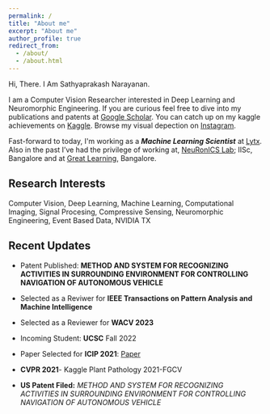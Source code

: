 ```yaml
---
permalink: /
title: "About me"
excerpt: "About me"
author_profile: true
redirect_from: 
  - /about/
  - /about.html
---
```

Hi, There. I Am Sathyaprakash Narayanan.

I am a Computer Vision Researcher interested in Deep Learning and Neuromorphic Engineering. If you are curious feel free to dive into my publications and patents at [Google Scholar](https://scholar.google.com/citations?user=rI5VHWoAAAAJ&hl=en&oi=ao). You can catch up on my kaggle achievements on [Kaggle](https://www.kaggle.com/satabios). Browse my visual depection on [Instagram](https://www.instagram.com/brat_rat.sathya/).

Fast-forward to today, I'm working as a ***Machine Learning Scientist*** at [Lytx](https://www.lytx.com/en-us/). Also in the past I’ve had the privilege of working at, [NeuRonICS Lab](https://labs.dese.iisc.ac.in/neuronics/); IISc, Bangalore and at [Great Learning](https://www.greatlearning.in/), Bangalore.

## Research Interests

Computer Vision, Deep Learning, Machine Learning, Computational Imaging, Signal Procesing, Compressive Sensing, Neuromorphic Engineering, Event Based Data, NVIDIA TX

## Recent Updates
-  Patent Published: **METHOD AND SYSTEM FOR RECOGNIZING ACTIVITIES IN SURROUNDING ENVIRONMENT FOR CONTROLLING NAVIGATION OF AUTONOMOUS VEHICLE**
 
- Selected as a Reviwer for **IEEE Transactions on Pattern Analysis and Machine Intelligence**
- Selected as a Reviewer for **WACV 2023**
- Incoming Student: **UCSC** Fall 2022
- Paper Selected for **ICIP 2021**: [Paper](https://ieeexplore.ieee.org/abstract/document/9506769)
- **CVPR 2021**- Kaggle Plant Pathology 2021-FGCV
- **US Patent Filed:** <em>METHOD AND SYSTEM FOR RECOGNIZING ACTIVITIES IN SURROUNDING ENVIRONMENT FOR CONTROLLING NAVIGATION OF AUTONOMOUS VEHICLE</em>
